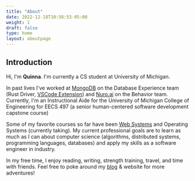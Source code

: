 ```yaml
---
title: "About"
date: 2022-12-18T10:58:53-05:00
weight: 1
draft: false
type: home
layout: aboutpage
---
```


## Introduction

Hi, I'm **Quinna**. I'm currently a CS student at University of Michigan.

In past lives I've worked at [MongoDB](https://www.mongodb.com/) on the Database Experience team (Rust Driver, [VSCode Extension](https://www.mongodb.com/products/vs-code)) and [Nuro.ai](https://www.nuro.ai/) on the Behavior team. Currently, I'm an Instructional Aide for the University of Michigan College of Engineering for EECS 497 (a senior human-centered software development capstone course)

Some of my favorite courses so far have been [Web Systems](https://eecs485.org/) and Operating Systems (currently taking). My current professional goals are to learn as much as I can about computer science (algorithms, distributed systems, programming languages, databases) and apply my skills as a software engineer in industry.

In my free time, I enjoy reading, writing, strength training, travel, and time with friends. Feel free to poke around my [blog](https://quinnah.github.io/blog/) & website for more adventures!
